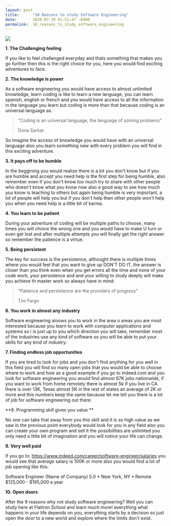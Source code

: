 ```yaml
---
layout: post
title:      "10 Reasons to study Software Engineering"
date:       2020-07-19 01:51:47 -0400
permalink:  10_reasons_to_study_software_engineering
---
```


![](http://www.techinfluence.net/wp-content/uploads/2018/05/softwareengineer-660x400@2x.jpg)

**1. The Challenging feeling**

If you like to feel challenged everyday and thats something that makes you go further then this is the right choice for you, here you would find exciting adventures to face.


**2. The knowledge is power**

As a software engineering you would have access to almost unlimited knowledge, learn coding is like to learn a new language, you can learn spanish, english or french and you would have access to all the information in the language you learn but coding is more than that because coding is an universal language as.
> "Coding is an universal language, the language of solving problems" 
>  
>  Dona Sarkar

So imagine the access of knowledge you would have with an universal language also you learn something new with every problem you will find in this exciting adventure.
 
**3. It pays off to be humble**

In the beggining you would realize there is a lot you don't know but if you are humble and accept you need help is the first step for being humble, also remember even if you don't know too much try to share with other people who doesn't know what you know now also a good way to see how much you know is teaching to others but again being humble is very important, a lot of people will help you but if you don't help then other people won't help you when you need help is a little bit of karma.

**4. You learn to be patient**

During your adventure of coding will be multiple paths to choose, many times you will choice the wrong one and you would have to make U turn or even get lost and after multiple attempts you will finally get the right answer so remember the patience is a virtue.

**5. Being persistent**

The key for success is the persistence, althought there is multiple times where you would feel that you want to give up DON'T DO IT, the answer is closer than you think even when you get errors all the time and none of your code work, your persistence and and your willing to study deeply will make you achieve th master work so always have in mind:

> "Patience and persistence are the providers of progress"
> 
> Tim Fargo

**6. You work in almost any industry**

Software engineering aloows you to work in the area o areas you are most interested because you learn to work with computer applications and systems so i is just up to you which direction you will take, remember most of the industries use any kind of software so you will be able to put your skills for any kind of industry.

**7. Finding endless job opportunities**

If you are tired to look for jobs and you don't find anything for you well in this field you will find so many open jobs that you would be able to choose where to work and how as a good example if you go to indeed.com and you look for software engineering you would find almost 67K jobs nationwide, if you want to work from home remotely there is almost 5k if you live in CA there is over 13K, Texas almost 5K in the rest of states an average of 2K or more and this numbers keep the same because let me tell you there is a lot of job for software engineering out there.

**8. Programming skill gives you value **

No one can take that away from you this skill and it is so high value as we saw in the previous point everybody would look for you in any field also you can create your own program and sell it the possibilities are unlimited you only need a little bit of imagination and you will notice your life can change.

**9. Very well paid** 

If you go to:  https://www.indeed.com/career/software-engineer/salaries you would see that average salary is 100K or more also you would find a lot of job opening like this:

Software Engineer
(Name of Company) 5.0 * 
New York, NY • Remote
$125,000 - $195,000 a year

**10. Open doors**

After the 9 reasons why not study software engineering? Well you can study here at Flatiron School and learn much more! everything what happens in your life depends on you, everything starts by a decision so just open the door to a new world and explore where the limits don't exist.


